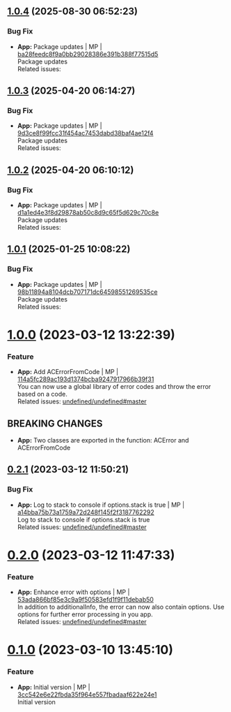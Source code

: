 
## [1.0.4](https://github.com/admiralcloud/ac-custom-error/compare/v1.0.3..v1.0.4) (2025-08-30 06:52:23)


### Bug Fix

* **App:** Package updates | MP | [ba28feedc8f9a0bb29028386e391b388f77515d5](https://github.com/admiralcloud/ac-custom-error/commit/ba28feedc8f9a0bb29028386e391b388f77515d5)    
Package updates  
Related issues:

## [1.0.3](https://github.com/admiralcloud/ac-custom-error/compare/v1.0.2..v1.0.3) (2025-04-20 06:14:27)


### Bug Fix

* **App:** Package updates | MP | [9d3ce8f99fcc31f454ac7453dabd38baf4ae12f4](https://github.com/admiralcloud/ac-custom-error/commit/9d3ce8f99fcc31f454ac7453dabd38baf4ae12f4)    
Package updates  
Related issues:

## [1.0.2](https://github.com/admiralcloud/ac-custom-error/compare/v1.0.1..v1.0.2) (2025-04-20 06:10:12)


### Bug Fix

* **App:** Package updates | MP | [d1a1ed4e3f8d29878ab50c8d9c65f5d629c70c8e](https://github.com/admiralcloud/ac-custom-error/commit/d1a1ed4e3f8d29878ab50c8d9c65f5d629c70c8e)    
Package updates  
Related issues:

## [1.0.1](https://github.com/admiralcloud/ac-custom-error/compare/v1.0.0..v1.0.1) (2025-01-25 10:08:22)


### Bug Fix

* **App:** Package updates | MP | [98b11894a8104dcb707171dc64598551269535ce](https://github.com/admiralcloud/ac-custom-error/commit/98b11894a8104dcb707171dc64598551269535ce)    
Package updates  
Related issues:
<a name="1.0.0"></a>
 
# [1.0.0](https://github.com/admiralcloud/ac-custom-error/compare/v0.2.1..v1.0.0) (2023-03-12 13:22:39)


### Feature

* **App:** Add ACErrorFromCode  | MP | [114a5fc289ac193d1374bcba9247917966b39f31](https://github.com/admiralcloud/ac-custom-error/commit/114a5fc289ac193d1374bcba9247917966b39f31)    
You can now use a global library of error codes and throw the error based on a code.  
Related issues: [undefined/undefined#master](undefined/browse/master)
## BREAKING CHANGES
* **App:** Two classes are exported in the function: ACError and ACErrorFromCode
<a name="0.2.1"></a>

## [0.2.1](https://github.com/admiralcloud/ac-custom-error/compare/v0.2.0..v0.2.1) (2023-03-12 11:50:21)


### Bug Fix

* **App:** Log to stack to console if options.stack is true | MP | [a14bba75b73a1759a72d248f145f2f3187762292](https://github.com/admiralcloud/ac-custom-error/commit/a14bba75b73a1759a72d248f145f2f3187762292)    
Log to stack to console if options.stack is true  
Related issues: [undefined/undefined#master](undefined/browse/master)
<a name="0.2.0"></a>
 
# [0.2.0](https://github.com/admiralcloud/ac-custom-error/compare/v0.1.0..v0.2.0) (2023-03-12 11:47:33)


### Feature

* **App:** Enhance error with options | MP | [53ada866bf85e3c9a9f50583efd1f9f11debab50](https://github.com/admiralcloud/ac-custom-error/commit/53ada866bf85e3c9a9f50583efd1f9f11debab50)    
In addition to additionalInfo, the error can now also contain options. Use options for further error processing in you app.  
Related issues: [undefined/undefined#master](undefined/browse/master)
<a name="0.1.0"></a>
 
# [0.1.0](https://github.com/admiralcloud/ac-custom-error/compare/..v0.1.0) (2023-03-10 13:45:10)


### Feature

* **App:** Initial version | MP | [3cc542e6e22fbda35f964e557fbadaaf622e24e1](https://github.com/admiralcloud/ac-custom-error/commit/3cc542e6e22fbda35f964e557fbadaaf622e24e1)    
Initial version
